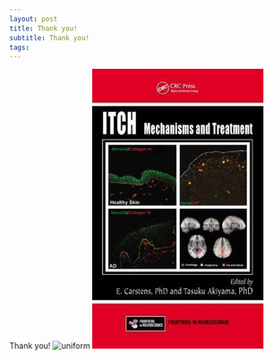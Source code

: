 ```yaml
---
layout: post
title: Thank you!  
subtitle: Thank you!  
tags: 
---
```

Thank you!
![uniform](images/Soccer-uniform.jpg)
![Book](images/Book.jpg)   
